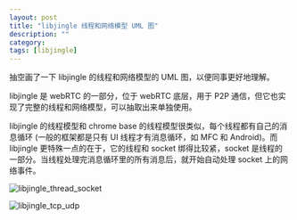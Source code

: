 ```yaml
---
layout: post
title: "libjingle 线程和网络模型 UML 图"
description: ""
category: 
tags: [libjingle]
---
```


抽空画了一下 libjingle 的线程和网络模型的 UML 图，以便同事更好地理解。

libjingle 是 webRTC 的一部分，位于 webRTC 底层，用于 P2P 通信，但它也实现了完整的线程和网络模型，可以抽取出来单独使用。

libjingle 的线程模型和 chrome base 的线程模型很类似，每个线程都有自己的消息循环 (一般的框架都是只有 UI 线程才有消息循环，如 MFC 和 Android)。而 libjingle 更特殊一点的在于，它的线程和 socket 绑得比较紧，socket 是线程的一部分。当线程处理完消息循环里的所有消息后，就开始自动处理 socket 上的网络事件。

![libjingle_thread_socket]({{site.img_url}}/libjingle_thread_socket.png)

![libjingle_tcp_udp]({{site.img_url}}/libjingle_tcp_udp.png)
